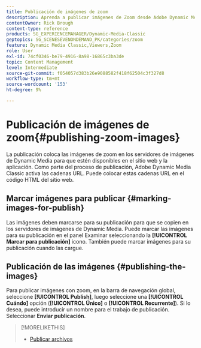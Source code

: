 ```yaml
---
title: Publicación de imágenes de zoom
description: Aprenda a publicar imágenes de Zoom desde Adobe Dynamic Media Classic.
contentOwner: Rick Brough
content-type: reference
products: SG_EXPERIENCEMANAGER/Dynamic-Media-Classic
geptopics: SG_SCENESEVENONDEMAND_PK/categories/zoom
feature: Dynamic Media Classic,Viewers,Zoom
role: User
exl-id: 74cf0346-be79-4916-8a98-16865c3ba3de
topic: Content Management
level: Intermediate
source-git-commit: f054057d383b26e9088582f418f62504c3f327d8
workflow-type: tm+mt
source-wordcount: '153'
ht-degree: 9%

---
```


# Publicación de imágenes de zoom{#publishing-zoom-images}

La publicación coloca las imágenes de zoom en los servidores de imágenes de Dynamic Media para que estén disponibles en el sitio web y la aplicación. Como parte del proceso de publicación, Adobe Dynamic Media Classic activa las cadenas URL. Puede colocar estas cadenas URL en el código HTML del sitio web.

## Marcar imágenes para publicar {#marking-images-for-publish}

Las imágenes deben marcarse para su publicación para que se copien en los servidores de imágenes de Dynamic Media. Puede marcar las imágenes para su publicación en el panel Examinar seleccionando la **[!UICONTROL Marcar para publicación]** icono. También puede marcar imágenes para su publicación cuando las cargue.

## Publicación de las imágenes {#publishing-the-images}

Para publicar imágenes con zoom, en la barra de navegación global, seleccione **[!UICONTROL Publish]**, luego seleccione una **[!UICONTROL Cuándo]** opción (**[!UICONTROL Único]** o **[!UICONTROL Recurrente]**). Si lo desea, puede introducir un nombre para el trabajo de publicación. Seleccionar **Enviar publicación**.

>[!MORELIKETHIS]
>
>* [Publicar archivos](publishing-files.md#publishing_files)
